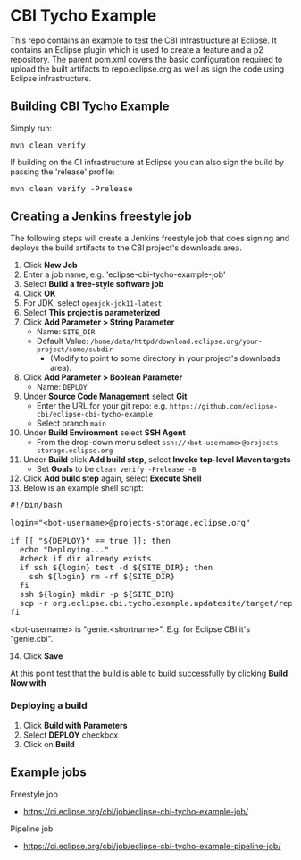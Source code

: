 # CBI Tycho Example

This repo contains an example to test the CBI infrastructure at Eclipse.
It contains an Eclipse plugin which is used to create a feature and a p2 repository.
The parent pom.xml covers the basic configuration required to upload the built artifacts to
repo.eclipse.org as well as sign the code using Eclipse infrastructure.

## Building CBI Tycho Example

Simply run:

<pre>mvn clean verify</pre>

If building on the CI infrastructure at Eclipse you can also sign the build by
passing the 'release' profile:

<pre>mvn clean verify -Prelease</pre>


## Creating a Jenkins freestyle job

The following steps will create a Jenkins freestyle job that does signing and deploys
the build artifacts to the CBI project's downloads area.

1. Click **New Job**
2. Enter a job name, e.g. 'eclipse-cbi-tycho-example-job'
3. Select **Build a free-style software job**
4. Click **OK**
5. For JDK, select `openjdk-jdk11-latest`
6. Select **This project is parameterized**
7. Click **Add Parameter > String Parameter**
   * Name: `SITE_DIR` 
   * Default Value: `/home/data/httpd/download.eclipse.org/your-project/some/subdir`
     *  (Modify to point to some directory in your project's
    downloads area).
8. Click **Add Parameter > Boolean Parameter**
    * Name: `DEPLOY`
9. Under **Source Code Management** select **Git**
    * Enter the URL for your git repo: e.g. `https://github.com/eclipse-cbi/eclipse-cbi-tycho-example`
    * Select branch `main`
10. Under **Build Environment** select **SSH Agent**
    * From the drop-down menu select `ssh://<bot-username>@projects-storage.eclipse.org`
11. Under **Build** click **Add build step**, select **Invoke top-level Maven targets**
    * Set **Goals** to be `clean verify -Prelease -B`
12. Click **Add build step** again, select **Execute Shell**
13. Below is an example shell script:

<pre>
#!/bin/bash

login="&lt;bot-username&gt;@projects-storage.eclipse.org"

if [[ "${DEPLOY}" == true ]]; then
  echo "Deploying..."
  #check if dir already exists
  if ssh ${login} test -d ${SITE_DIR}; then
    ssh ${login} rm -rf ${SITE_DIR}
  fi
  ssh ${login} mkdir -p ${SITE_DIR}
  scp -r org.eclipse.cbi.tycho.example.updatesite/target/repository ${login}:${SITE_DIR}
fi
</pre>

&lt;bot-username&gt; is "genie.&lt;shortname&gt;". E.g. for Eclipse CBI it's "genie.cbi".

14. Click **Save**

At this point test that the build is able to build successfully by clicking
**Build Now with**

### Deploying a build


1. Click **Build with Parameters**
2. Select **DEPLOY** checkbox
4. Click on **Build**

## Example jobs

Freestyle job
* https://ci.eclipse.org/cbi/job/eclipse-cbi-tycho-example-job/

Pipeline job
* https://ci.eclipse.org/cbi/job/eclipse-cbi-tycho-example-pipeline-job/
